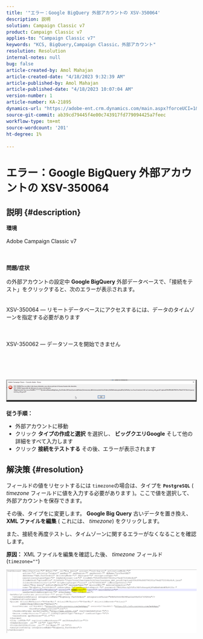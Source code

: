 ```yaml
---
title: '"エラー：Google BigQuery 外部アカウントの XSV-350064'
description: 説明
solution: Campaign Classic v7
product: Campaign Classic v7
applies-to: "Campaign Classic v7"
keywords: "KCS, BigQuery,Campaign Classic，外部アカウント"
resolution: Resolution
internal-notes: null
bug: false
article-created-by: Amol Mahajan
article-created-date: "4/18/2023 9:32:39 AM"
article-published-by: Amol Mahajan
article-published-date: "4/18/2023 10:07:04 AM"
version-number: 1
article-number: KA-21895
dynamics-url: "https://adobe-ent.crm.dynamics.com/main.aspx?forceUCI=1&pagetype=entityrecord&etn=knowledgearticle&id=6afca3f3-cbdd-ed11-a7c7-6045bd006c82"
source-git-commit: ab39cd79445f4e00c743917fd779094425a7feec
workflow-type: tm+mt
source-wordcount: '201'
ht-degree: 1%

---
```


# エラー：Google BigQuery 外部アカウントの XSV-350064

## 説明 {#description}

<b>環境</b><br><br>Adobe Campaign Classic v7<br><br> <br><br><b>問題/症状</b><br><br>の外部アカウントの設定中 <b>Google BigQuery</b> 外部データベースで、「接続をテスト」をクリックすると、次のエラーが表示されます。
<br> <br><br>XSV-350064 — リモートデータベースにアクセスするには、データのタイムゾーンを指定する必要があります<br><br> <br><br>XSV-350062 — データソースを開始できません<br><br> <br><br> <br><br>![](assets/___fa26d4aa-d0dd-ed11-a7c7-6045bd006c82___.png)<br><br>
<b>従う手順：</b>

- 外部アカウントに移動
- クリック <b>タイプの作成と選択</b> を選択し、 <b>ビッグクエリGoogle</b> そして他の詳細をすべて入力します
- クリック <b>接続をテストする</b> その後、エラーが表示されます



## 解決策 {#resolution}


フィールドの値をリセットするには `timezone`の場合は、タイプを <b>`PostgreSQL`</b> ( *timezone* フィールドに値を入力する必要があります )。ここで値を選択して、外部アカウントを保存できます。

その後、タイプをに変更します。 <b>Google Big Query</b> 古いデータを置き換え、 <b>XML ファイルを編集</b> ( これには、 *timezone*) をクリックします。

また、接続を再度テストし、タイムゾーンに関するエラーがなくなることを確認します。


<b>原因：</b>
XML ファイルを編集を確認した後、 *timezone* フィールド (`timezone=""`)



![](assets/c4243b67-d0dd-ed11-a7c7-6045bd006c82.png)
